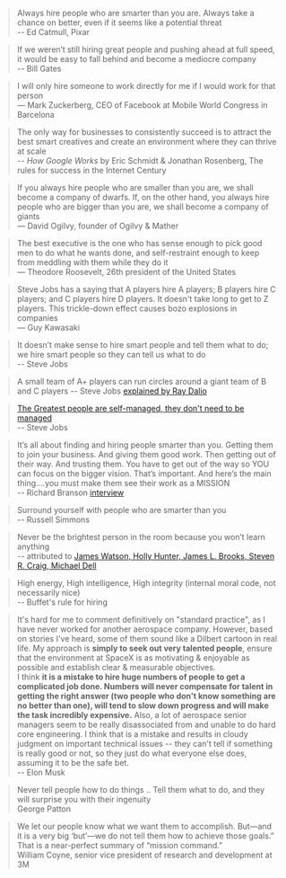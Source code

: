 > Always hire people who are smarter than you are. Always take a chance on better, even if it seems like a potential threat  
> -- Ed Catmull, Pixar

> If we weren’t still hiring great people and pushing ahead at full speed, it would be easy to fall behind and become a mediocre company  
> -- Bill Gates

> I will only hire someone to work directly for me if I would work for that person  
> — Mark Zuckerberg, CEO of Facebook at Mobile World Congress in Barcelona


> The only way for businesses to consistently succeed is to attract the best smart creatives and create an environment where they can thrive at scale  
> -- _How Google Works_ by Eric Schmidt & Jonathan Rosenberg, The rules for success in the Internet Century

> If you always hire people who are smaller than you are, we shall become a company of dwarfs. If, on the other hand, you always hire people who are bigger than you are, we shall become a company of giants  
> — David Ogilvy, founder of Ogilvy & Mather

> The best executive is the one who has sense enough to pick good men to do what he wants done, and self-restraint enough to keep from meddling with them while they do it  
> — Theodore Roosevelt, 26th president of the United States

> Steve Jobs has a saying that A players hire A players; B players hire C players; and C players hire D players. It doesn't take long to get to Z players. This trickle-down effect causes bozo explosions in companies  
> ― Guy Kawasaki

> It doesn’t make sense to hire smart people and tell them what to do; we hire smart people so they can tell us what to do  
> -- Steve Jobs

> A small team of A+ players can run circles around a giant team of B and C players
> -- Steve Jobs [explained by Ray Dalio](https://youtu.be/M95m2EFb7IQ?t=794)

> [The Greatest people are self-managed, they don't need to be managed](https://www.youtube.com/watch?v=rQKis2Cfpeo)  
> -- Steve Jobs


> It’s all about finding and hiring people smarter than you. Getting them to join your business. And giving them good work. Then getting out of their way. And trusting them. You have to get out of the way so YOU can focus on the bigger vision. That’s important. And here’s the main thing….you must make them see their work as a MISSION  
>  -- Richard Branson [interview](http://www.mindvalleyinsights.com/a-conversation-with-richard-branson/)

> Surround yourself with people who are smarter than you  
> -- Russell Simmons

> Never be the brightest person in the room because you won’t learn anything  
> -- attributed to [James Watson, Holly Hunter, James L. Brooks, Steven R. Craig, Michael Dell](https://quoteinvestigator.com/2019/02/21/bright/)

> High energy, High intelligence, High integrity (internal moral code, not necessarily nice)  
> -- Buffet's rule for hiring
> 

> It's hard for me to comment definitively on "standard practice", as I have never worked for another aerospace company. However, based on stories I've heard, some of them sound like a Dilbert cartoon in real life. My approach is **simply to seek out very talented people**, ensure that the environment at SpaceX is as motivating & enjoyable as possible and establish clear & measurable objectives.  
I think **it is a mistake to hire huge numbers of people to get a complicated job done. Numbers will never compensate for talent in getting the right answer (two people who don't know something are no better than one), will tend to slow down progress and will make the task incredibly expensive.** Also, a lot of aerospace senior managers seem to be really disassociated from and unable to do hard core engineering. I think that is a mistake and results in cloudy judgment on important technical issues -- they can't tell if something is really good or not, so they just do what everyone else does, assuming it to be the safe bet.  
> -- Elon Musk

> Never tell people how to do things .. Tell them what to do, and they will surprise you with their ingenuity  
> George Patton

> We let our people know what we want them to accomplish. But—and it is a very big ‘but’—we do not tell them how to achieve those goals.” That is a near-perfect summary of “mission command.”  
> William Coyne, senior vice president of research and development at 3M
